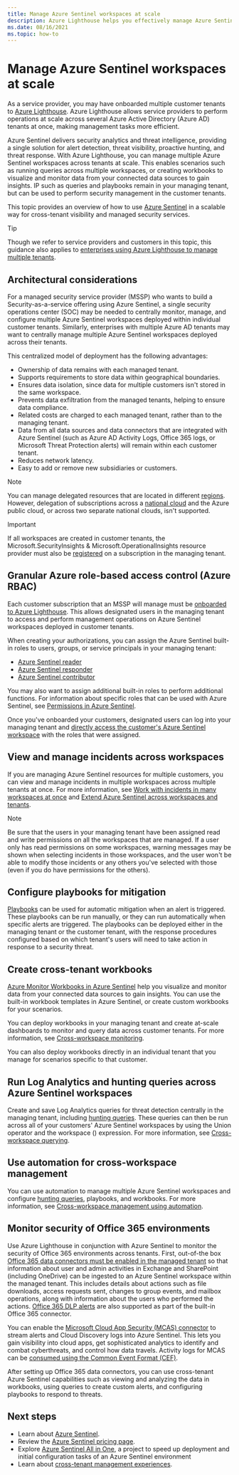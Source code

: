 ```yaml
---
title: Manage Azure Sentinel workspaces at scale
description: Azure Lighthouse helps you effectively manage Azure Sentinel across delegated customer resources.
ms.date: 08/16/2021
ms.topic: how-to
---
```


# Manage Azure Sentinel workspaces at scale

As a service provider, you may have onboarded multiple customer tenants to [Azure Lighthouse](../overview.md). Azure Lighthouse allows service providers to perform operations at scale across several Azure Active Directory (Azure AD) tenants at once, making management tasks more efficient.

Azure Sentinel delivers security analytics and threat intelligence, providing a single solution for alert detection, threat visibility, proactive hunting, and threat response. With Azure Lighthouse, you can manage multiple Azure Sentinel workspaces across tenants at scale. This enables scenarios such as running queries across multiple workspaces, or creating workbooks to visualize and monitor data from your connected data sources to gain insights. IP such as queries and playbooks remain in your managing tenant, but can be used to perform security management in the customer tenants.

This topic provides an overview of how to use [Azure Sentinel](../../sentinel/overview.md) in a scalable way for cross-tenant visibility and managed security services.

> [!TIP]
> Though we refer to service providers and customers in this topic, this guidance also applies to [enterprises using Azure Lighthouse to manage multiple tenants](../concepts/enterprise.md).

## Architectural considerations

For a managed security service provider (MSSP) who wants to build a Security-as-a-service offering using Azure Sentinel, a single security operations center (SOC) may be needed to centrally monitor, manage, and configure multiple Azure Sentinel workspaces deployed within individual customer tenants. Similarly, enterprises with multiple Azure AD tenants may want to centrally manage multiple Azure Sentinel workspaces deployed across their tenants.

This centralized model of deployment has the following advantages:

- Ownership of data remains with each managed tenant.
- Supports requirements to store data within geographical boundaries.
- Ensures data isolation, since data for multiple customers isn't stored in the same workspace.
- Prevents data exfiltration from the managed tenants, helping to ensure data compliance.
- Related costs are charged to each managed tenant, rather than to the managing tenant.
- Data from all data sources and data connectors that are integrated with Azure Sentinel (such as Azure AD Activity Logs, Office 365 logs, or Microsoft Threat Protection alerts) will remain within each customer tenant.
- Reduces network latency.
- Easy to add or remove new subsidiaries or customers.

> [!NOTE]
> You can manage delegated resources that are located in different [regions](../../availability-zones/az-overview.md#regions). However, delegation of subscriptions across a [national cloud](../../active-directory/develop/authentication-national-cloud.md) and the Azure public cloud, or across two separate national clouds, isn't supported.

> [!IMPORTANT]
> If all workspaces are created in customer tenants, the Microsoft.SecurityInsights & Microsoft.OperationalInsights resource provider must also be [registered](../../azure-resource-manager/management/resource-providers-and-types.md#register-resource-provider) on a subscription in the managing tenant.

## Granular Azure role-based access control (Azure RBAC)

Each customer subscription that an MSSP will manage must be [onboarded to Azure Lighthouse](onboard-customer.md). This allows designated users in the managing tenant to access and perform management operations on Azure Sentinel workspaces deployed in customer tenants.

When creating your authorizations, you can assign the Azure Sentinel built-in roles to users, groups, or service principals in your managing tenant:

- [Azure Sentinel reader](../../role-based-access-control/built-in-roles.md#azure-sentinel-reader)
- [Azure Sentinel responder](../../role-based-access-control/built-in-roles.md#azure-sentinel-responder)
- [Azure Sentinel contributor](../../role-based-access-control/built-in-roles.md#azure-sentinel-contributor)

You may also want to assign additional built-in roles to perform additional functions. For information about specific roles that can be used with Azure Sentinel, see [Permissions in Azure Sentinel](../../sentinel/roles.md).

Once you've onboarded your customers, designated users can log into your managing tenant and [directly access the customer's Azure Sentinel workspace](../../sentinel/multiple-tenants-service-providers.md) with the roles that were assigned.

## View and manage incidents across workspaces

If you are managing Azure Sentinel resources for multiple customers, you can view and manage incidents in multiple workspaces across multiple tenants at once. For more information, see [Work with incidents in many workspaces at once](../../sentinel/multiple-workspace-view.md) and [Extend Azure Sentinel across workspaces and tenants](../../sentinel/extend-sentinel-across-workspaces-tenants.md).

> [!NOTE]
> Be sure that the users in your managing tenant have been assigned read and write permissions on all the workspaces that are managed. If a user only has read permissions on some workspaces, warning messages may be shown when selecting incidents in those workspaces, and the user won't be able to modify those incidents or any others you've selected with those (even if you do have permissions for the others).

## Configure playbooks for mitigation

[Playbooks](../../sentinel/tutorial-respond-threats-playbook.md) can be used for automatic mitigation when an alert is triggered. These playbooks can be run manually, or they can run automatically when specific alerts are triggered. The playbooks can be deployed either in the managing tenant or the customer tenant, with the response procedures configured based on which tenant's users will need to take action in response to a security threat.

## Create cross-tenant workbooks

[Azure Monitor Workbooks in Azure Sentinel](../../sentinel/overview.md#workbooks) help you visualize and monitor data from your connected data sources to gain insights. You can use the built-in workbook templates in Azure Sentinel, or create custom workbooks for your scenarios.

You can deploy workbooks in your managing tenant and create at-scale dashboards to monitor and query data across customer tenants. For more information, see [Cross-workspace monitoring](../../sentinel/extend-sentinel-across-workspaces-tenants.md#using-cross-workspace-workbooks). 

You can also deploy workbooks directly in an individual tenant that you manage for scenarios specific to that customer.

## Run Log Analytics and hunting queries across Azure Sentinel workspaces

Create and save Log Analytics queries for threat detection centrally in the managing tenant, including [hunting queries](../../sentinel/extend-sentinel-across-workspaces-tenants.md#cross-workspace-hunting). These queries can then be run across all of your customers' Azure Sentinel workspaces by using the Union operator and the workspace () expression. For more information, see [Cross-workspace querying](../../sentinel/extend-sentinel-across-workspaces-tenants.md#cross-workspace-querying).

## Use automation for cross-workspace management

You can use automation to manage multiple Azure Sentinel workspaces and configure [hunting queries](../../sentinel/hunting.md), playbooks, and workbooks. For more information, see [Cross-workspace management using automation](../../sentinel/extend-sentinel-across-workspaces-tenants.md#cross-workspace-management-using-automation).

## Monitor security of Office 365 environments

Use Azure Lighthouse in conjunction with Azure Sentinel to monitor the security of Office 365 environments across tenants. First, out-of-the box [Office 365 data connectors must be enabled in the managed tenant](../../sentinel/connect-office-365.md) so that information about user and admin activities in Exchange and SharePoint (including OneDrive) can be ingested to an Azure Sentinel workspace within the managed tenant. This includes details about actions such as file downloads, access requests sent, changes to group events, and mailbox operations, along with information about the users who performed the actions. [Office 365 DLP alerts](https://techcommunity.microsoft.com/t5/azure-sentinel/ingest-office-365-dlp-events-into-azure-sentinel/ba-p/1031820) are also supported as part of the built-in Office 365 connector.

You can enable the [Microsoft Cloud App Security (MCAS) connector](../../sentinel/connect-cloud-app-security.md) to stream alerts and Cloud Discovery logs into Azure Sentinel. This lets you gain visibility into cloud apps, get sophisticated analytics to identify and combat cyberthreats, and control how data travels. Activity logs for MCAS can be [consumed using the Common Event Format (CEF)](https://techcommunity.microsoft.com/t5/azure-sentinel/ingest-box-com-activity-events-via-microsoft-cloud-app-security/ba-p/1072849).

After setting up Office 365 data connectors, you can use cross-tenant Azure Sentinel capabilities such as viewing and analyzing the data in workbooks, using queries to create custom alerts, and configuring playbooks to respond to threats.

## Next steps

- Learn about [Azure Sentinel](../../sentinel/overview.md).
- Review the [Azure Sentinel pricing page](https://azure.microsoft.com/pricing/details/azure-sentinel/).
- Explore [Azure Sentinel All in One](https://github.com/Azure/Azure-Sentinel/tree/master/Tools/Sentinel-All-In-One), a project to speed up deployment and initial configuration tasks of an Azure Sentinel environment
- Learn about [cross-tenant management experiences](../concepts/cross-tenant-management-experience.md).

